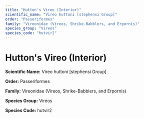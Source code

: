 ```yaml
---
title: "Hutton's Vireo (Interior)"
scientific_name: "Vireo huttoni [stephensi Group]"
order: "Passeriformes"
family: "Vireonidae (Vireos, Shrike-Babblers, and Erpornis)"
species_group: "Vireos"
species_code: "hutvir2"
---
```


# Hutton's Vireo (Interior)

**Scientific Name:** Vireo huttoni [stephensi Group]

**Order:** Passeriformes

**Family:** Vireonidae (Vireos, Shrike-Babblers, and Erpornis)

**Species Group:** Vireos

**Species Code:** hutvir2
